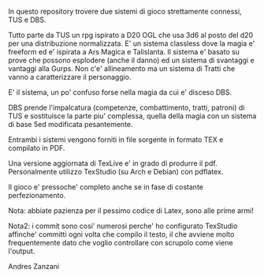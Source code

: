 In questo repository trovere due sistemi di gioco strettamente connessi, TUS e DBS.

Tutto parte da TUS un rpg ispirato a D20 OGL che usa 3d6 al posto del d20 per una distribuzione normalizzata. E' un sistema classless dove la magia e' freeform ed e' ispirata a Ars Magica e Talislanta. Il sistema e' basato su prove che possono esplodere (anche il danno) ed un sistema di svantaggi e vantaggi alla Gurps. 
Non c'e' allineamento ma un sistema di Tratti che vanno a caratterizzare il personaggio.

E' il sistema, un po' confuso forse nella magia da cui e' disceso DBS.

DBS prende l'impalcatura (competenze, combattimento, tratti, patroni) di TUS e sostituisce la parte piu' complessa, quella della magia con un sistema di base 5ed modificata pesantemente.

Entrambi i sistemi vengono forniti in file sorgente in formato TEX e compilato in PDF.

Una versione aggiornata di TexLive e' in grado di produrre il pdf. Personalmente utilizzo TexStudio (su Arch e Debian) con pdflatex.

Il gioco e' pressoche' completo anche se in fase di costante perfezionamento.

Nota: abbiate pazienza per il pessimo codice di Latex, sono alle prime armi!

Nota2: i commit sono cosi' numerosi perche' ho configurato TexStudio affinche' committi ogni volta che compilo il testo, il che avviene molto frequentemente dato che voglio controllare con scrupolo come viene l'output.

Andres Zanzani